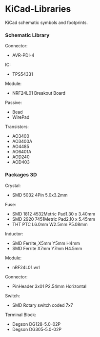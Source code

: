 # KiCad-Libraries
KiCad schematic symbols and footprints.

### Schematic Library
Connector:
- AVR-PDI-4

IC:
- TPS54331

Module:
- NRF24L01 Breakout Board

Passive:
- Bead
- WirePad

Transistors:
- AO3400
- AO3400A
- AO4485
- AO6401A
- AOD240
- AOD403

### Packages 3D
Crystal:
- SMD 5032 4Pin 5.0x3.2mm

Fuse:
- SMD 1812 4532Metric Pad1.30 x 3.40mm
- SMD 2920 7451Metric Pad2.10 x 5.45mm
- THT PTC L6.0mm W2.5mm P5.08mm

Inductor:
- SMD Ferrite_X5mm Y5mm H4mm
- SMD Ferrite X7mm Y7mm H4.5mm

Module:
- nRF24L01.wrl

Connector:
- PinHeader 3x01 P2.54mm Horizontal

Switch:
- SMD Rotary switch coded 7x7

Terminal Block:
- Degson DG128-5.0-02P
- Degson DG305-5.0-02P
